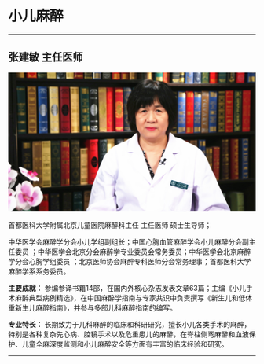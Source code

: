 # 小儿麻醉

---

## 张建敏 主任医师

![1679201172558](image/c02_105/1679201172558.png)

首都医科大学附属北京儿童医院麻醉科主任 主任医师 硕士生导师；

中华医学会麻醉学分会小儿学组副组长；中国心胸血管麻醉学会小儿麻醉分会副主任委员 ；中华医学会北京分会麻醉学专业委员会常务委员；中华医学会北京麻醉学分会心胸学组委员 ；北京医师协会麻醉专科医师分会常务理事；首都医科大学麻醉学系系务委员。


**主要成就：** 参编参译书籍14部，在国内外核心杂志发表文章63篇；主编《小儿手术麻醉典型病例精选》，在中国麻醉学指南与专家共识中负责撰写《新生儿和低体重新生儿麻醉指南》，并参与多部儿科麻醉指南的编写。


**专业特长：** 长期致力于儿科麻醉的临床和科研研究，擅长小儿各类手术的麻醉，特别是各种复杂先心病、腔镜手术以及危重患儿的麻醉，在脊柱侧弯麻醉和血液保护、儿童全麻深度监测和小儿麻醉安全等方面有丰富的临床经验和研究。

---
